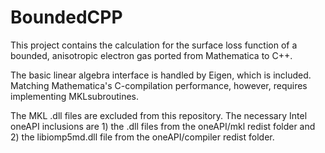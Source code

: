 # BoundedCPP
This project contains the calculation for the surface loss function of a bounded, anisotropic electron gas ported from Mathematica to C++.

The basic linear algebra interface is handled by Eigen, which is included.  Matching Mathematica's C-compilation performance, however, requires implementing MKLsubroutines.

The MKL .dll files are excluded from this repository.  The necessary Intel oneAPI inclusions are 1) the .dll files from the oneAPI/mkl redist folder and 2) the libiomp5md.dll file from the oneAPI/compiler redist folder.



